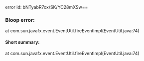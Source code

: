 error id: bNTyabR7ox/SK/YC28mXSw==
### Bloop error:

at com.sun.javafx.event.EventUtil.fireEventImpl(EventUtil.java:74)
#### Short summary: 

at com.sun.javafx.event.EventUtil.fireEventImpl(EventUtil.java:74)
